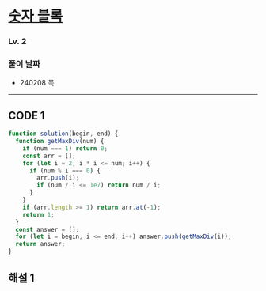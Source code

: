 # [숫자 블록](https://school.programmers.co.kr/learn/courses/30/lessons/12923)

### Lv. 2

### 풀이 날짜

- 240208 목

---

## CODE 1

```javascript
function solution(begin, end) {
  function getMaxDiv(num) {
    if (num === 1) return 0;
    const arr = [];
    for (let i = 2; i * i <= num; i++) {
      if (num % i === 0) {
        arr.push(i);
        if (num / i <= 1e7) return num / i;
      }
    }
    if (arr.length >= 1) return arr.at(-1);
    return 1;
  }
  const answer = [];
  for (let i = begin; i <= end; i++) answer.push(getMaxDiv(i));
  return answer;
}
```

## 해설 1
